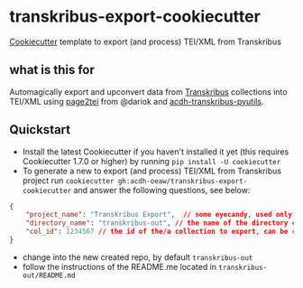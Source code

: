 # transkribus-export-cookiecutter

[Cookiecutter](https://github.com/cookiecutter/cookiecutter) template to export (and process) TEI/XML from Transkribus

## what is this for

Automagically export and upconvert data from [Transkribus](https://readcoop.eu/) collections into TEI/XML using [page2tei](https://github.com/dariok/page2tei) from @dariok and [acdh-transkribus-pyutils](https://github.com/acdh-oeaw/acdh-transkribus-utils).


## Quickstart
* Install the latest Cookiecutter if you haven't installed it yet (this requires Cookiecutter 1.7.0 or higher) by running `pip install -U cookiecutter`
* To generate a new to export (and process) TEI/XML from Transkribus project run `cookiecutter gh:acdh-oeaw/transkribus-export-cookiecutter` and answer the following questions, see below:

```json
{
    "project_name": "Transkribus Export",  // some eyecandy, used only in the created repo's REAMDE.md
    "directory_name": "transkribus-out", // the name of the directory cookiecutter will create the export-repo
    "col_id": 1234567 // the id of the/a collection to export, can be changed later any time
} 
```
* change into the new created repo, by default `transkribus-out`
* follow the instructions of the README.me located in `transkribus-out/README.md`
